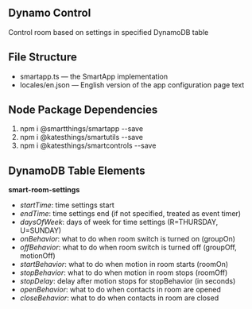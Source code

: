 ## Dynamo Control 

Control room based on settings in specified DynamoDB table

## File Structure

* smartapp.ts &mdash; the SmartApp implementation
* locales/en.json &mdash; English version of the app configuration page text

## Node Package Dependencies
1. npm i @smartthings/smartapp --save
2. npm i @katesthings/smartutils --save
3. npm i @katesthings/smartcontrols --save

## DynamoDB Table Elements
**smart-room-settings**
* _startTime_: time settings start
* _endTime_: time settings end (if not specified, treated as event timer)
* _daysOfWeek_: days of week for time settings (R=THURSDAY, U=SUNDAY)
* _onBehavior_: what to do when room switch is turned on (groupOn)
* _offBehavior_: what to do when room switch is turned off (groupOff, motionOff)
* _startBehavior_: what to do when motion in room starts (roomOn)
* _stopBehavior_: what to do when motion in room stops (roomOff)
* _stopDelay_: delay after motion stops for stopBehavior (in seconds)
* _openBehavior_: what to do when contacts in room are opened
* _closeBehavior_: what to do when contacts in room are closed

